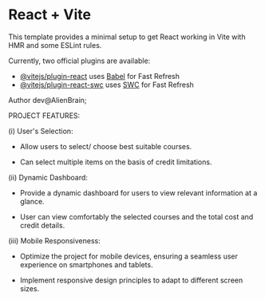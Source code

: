 # React + Vite

This template provides a minimal setup to get React working in Vite with HMR and some ESLint rules.

Currently, two official plugins are available:

- [@vitejs/plugin-react](https://github.com/vitejs/vite-plugin-react/blob/main/packages/plugin-react/README.md) uses [Babel](https://babeljs.io/) for Fast Refresh
- [@vitejs/plugin-react-swc](https://github.com/vitejs/vite-plugin-react-swc) uses [SWC](https://swc.rs/) for Fast Refresh

Author dev@AlienBrain;

PROJECT FEATURES:

(i) User's Selection:

- Allow users to select/ choose best suitable courses.

- Can select multiple items on the basis of credit limitations.

(ii) Dynamic Dashboard:

- Provide a dynamic dashboard for users to view relevant information at a glance.

- User can view comfortably the selected courses and the total cost and credit details.

(iii) Mobile Responsiveness:

- Optimize the project for mobile devices, ensuring a seamless user experience on smartphones and tablets.

- Implement responsive design principles to adapt to different screen sizes.
